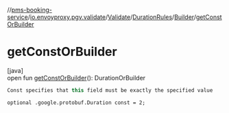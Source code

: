 //[pms-booking-service](../../../../../index.md)/[io.envoyproxy.pgv.validate](../../../index.md)/[Validate](../../index.md)/[DurationRules](../index.md)/[Builder](index.md)/[getConstOrBuilder](get-const-or-builder.md)

# getConstOrBuilder

[java]\
open fun [getConstOrBuilder](get-const-or-builder.md)(): DurationOrBuilder

```kotlin
Const specifies that this field must be exactly the specified value

```
`optional .google.protobuf.Duration const = 2;`